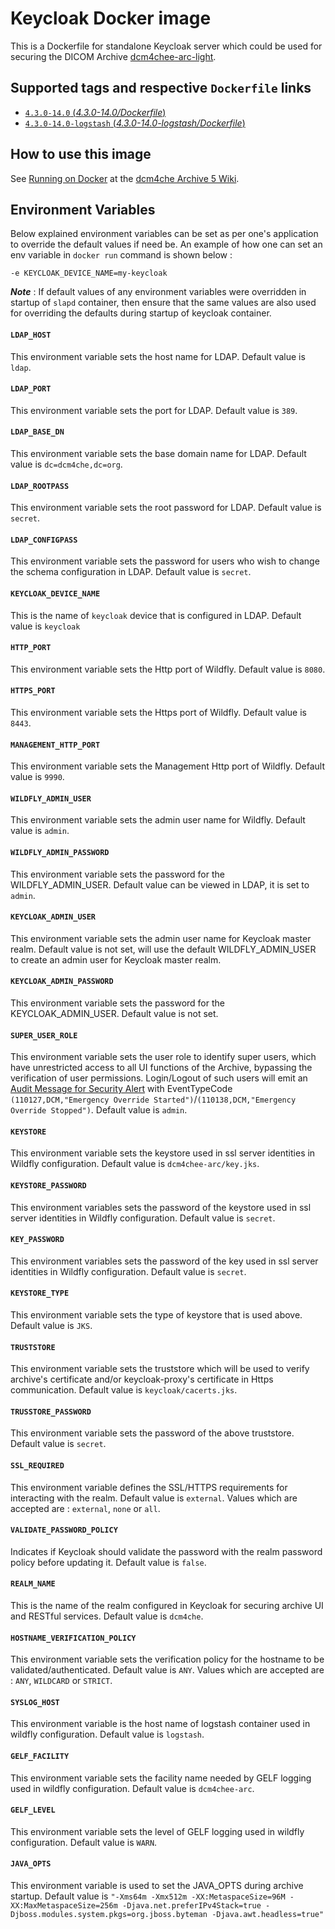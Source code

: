 # Keycloak Docker image

This is a Dockerfile for standalone Keycloak server which could be used for securing the DICOM Archive [dcm4chee-arc-light](https://github.com/dcm4che/dcm4chee-arc-light/wiki).

## Supported tags and respective `Dockerfile` links

- [`4.3.0-14.0` (*4.3.0-14.0/Dockerfile*)](https://github.com/dcm4che-dockerfiles/keycloak/blob/master/Dockerfile)
- [`4.3.0-14.0-logstash` (*4.3.0-14.0-logstash/Dockerfile*)](https://github.com/dcm4che-dockerfiles/keycloak/blob/logstash/Dockerfile)

## How to use this image

See [Running on Docker](https://github.com/dcm4che/dcm4chee-arc-light/wiki/Running-on-Docker) at the
[dcm4che Archive 5 Wiki](https://github.com/dcm4che/dcm4chee-arc-light/wiki).

## Environment Variables 

Below explained environment variables can be set as per one's application to override the default values if need be.
An example of how one can set an env variable in `docker run` command is shown below :

    -e KEYCLOAK_DEVICE_NAME=my-keycloak

_**Note**_ : If default values of any environment variables were overridden in startup of `slapd` container, 
then ensure that the same values are also used for overriding the defaults during startup of keycloak container. 

#### `LDAP_HOST`

This environment variable sets the host name for LDAP. Default value is `ldap`.

#### `LDAP_PORT`

This environment variable sets the port for LDAP. Default value is `389`.

#### `LDAP_BASE_DN`

This environment variable sets the base domain name for LDAP. Default value is `dc=dcm4che,dc=org`.

#### `LDAP_ROOTPASS`

This environment variable sets the root password for LDAP. Default value is `secret`. 

#### `LDAP_CONFIGPASS`

This environment variable sets the password for users who wish to change the schema configuration in LDAP. 
Default value is `secret`. 

#### `KEYCLOAK_DEVICE_NAME`

This is the name of `keycloak` device that is configured in LDAP. Default value is `keycloak`

#### `HTTP_PORT`

This environment variable sets the Http port of Wildfly. Default value is `8080`.

#### `HTTPS_PORT`

This environment variable sets the Https port of Wildfly. Default value is `8443`.

#### `MANAGEMENT_HTTP_PORT`

This environment variable sets the Management Http port of Wildfly. Default value is `9990`.

#### `WILDFLY_ADMIN_USER`

This environment variable sets the admin user name for Wildfly. Default value is `admin`.

#### `WILDFLY_ADMIN_PASSWORD`

This environment variable sets the password for the WILDFLY_ADMIN_USER. Default value can be viewed in LDAP, it is set to `admin`.

#### `KEYCLOAK_ADMIN_USER`

This environment variable sets the admin user name for Keycloak master realm. Default value is not set, will use the default 
WILDFLY_ADMIN_USER to create an admin user for Keycloak master realm.

#### `KEYCLOAK_ADMIN_PASSWORD`

This environment variable sets the password for the KEYCLOAK_ADMIN_USER. Default value is not set.

#### `SUPER_USER_ROLE`

This environment variable sets the user role to identify super users, which have unrestricted access to all UI functions
of the Archive, bypassing the verification of user permissions. Login/Logout of such users will emit an [Audit Message
for Security Alert](http://dicom.nema.org/medical/dicom/current/output/html/part15.html#sect_A.5.3.11) with EventTypeCode
`(110127,DCM,"Emergency Override Started")`/`(110138,DCM,"Emergency Override Stopped")`. Default value is `admin`.

#### `KEYSTORE`

This environment variable sets the keystore used in ssl server identities in Wildfly configuration. Default value is `dcm4chee-arc/key.jks`.

#### `KEYSTORE_PASSWORD`

This environment variables sets the password of the keystore used in ssl server identities in Wildfly configuration. Default value is `secret`.

#### `KEY_PASSWORD`

This environment variables sets the password of the key used in ssl server identities in Wildfly configuration. Default value is `secret`.

#### `KEYSTORE_TYPE`

This environment variable sets the type of keystore that is used above. Default value is `JKS`.

#### `TRUSTSTORE`

This environment variable sets the truststore which will be used to verify archive's certificate and/or keycloak-proxy's certificate 
in Https communication. Default value is `keycloak/cacerts.jks`.

#### `TRUSSTORE_PASSWORD`

This environment variable sets the password of the above truststore. Default value is `secret`.

#### `SSL_REQUIRED`

This environment variable defines the SSL/HTTPS requirements for interacting with the realm. Default value is `external`.
Values which are accepted are : `external`, `none` or `all`.

#### `VALIDATE_PASSWORD_POLICY`

Indicates if Keycloak should validate the password with the realm password policy before updating it. Default value is `false`.

#### `REALM_NAME`

This is the name of the realm configured in Keycloak for securing archive UI and RESTful services. Default value is `dcm4che`. 

#### `HOSTNAME_VERIFICATION_POLICY`

This environment variable sets the verification policy for the hostname to be validated/authenticated. Default value is `ANY`.
Values which are accepted are : `ANY`, `WILDCARD` or `STRICT`.

#### `SYSLOG_HOST`

This environment variable is the host name of logstash container used in wildfly configuration. Default value is `logstash`.

#### `GELF_FACILITY`

This environment variable sets the facility name needed by GELF logging used in wildfly configuration. Default value is `dcm4chee-arc`.

#### `GELF_LEVEL`

This environment variable sets the level of GELF logging used in wildfly configuration. Default value is `WARN`.

#### `JAVA_OPTS`

This environment variable is used to set the JAVA_OPTS during archive startup. Default value is 
`"-Xms64m -Xmx512m -XX:MetaspaceSize=96M -XX:MaxMetaspaceSize=256m -Djava.net.preferIPv4Stack=true -Djboss.modules.system.pkgs=org.jboss.byteman -Djava.awt.headless=true"`